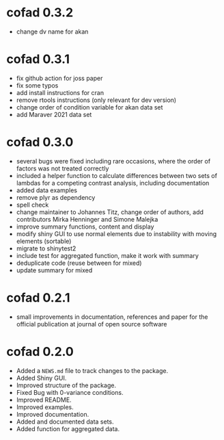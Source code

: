 # cofad 0.3.2

* change dv name for akan

# cofad 0.3.1

* fix github action for joss paper
* fix some typos
* add install instructions for cran
* remove rtools instructions (only relevant for dev version)
* change order of condition variable for akan data set
* add Maraver 2021 data set

# cofad 0.3.0

* several bugs were fixed including rare occasions, where the order of factors was not treated correctly
* included a helper function to calculate differences between two sets of lambdas for a competing contrast analysis, including documentation
* added data examples
* remove plyr as dependency
* spell check
* change maintainer to Johannes Titz, change order of authors, add contributors Mirka Henninger and Simone Malejka
* improve summary functions, content and display
* modify shiny GUI to use normal elements due to instability with moving elements (sortable)
* migrate to shinytest2
* include test for aggregated function, make it work with summary
* deduplicate code (reuse between for mixed)
* update summary for mixed

# cofad 0.2.1

* small improvements in documentation, references and paper for the official
publication at journal of open source software

# cofad 0.2.0

* Added a `NEWS.md` file to track changes to the package.
* Added Shiny GUI.
* Improved structure of the package.
* Fixed Bug with 0-variance conditions.
* Improved README.
* Improved examples.
* Improved documentation.
* Added and documented data sets.
* Added function for aggregated data.
